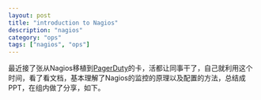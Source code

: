 ```yaml
---
layout: post
title: "introduction to Nagios"
description: "nagios"
category: "ops"
tags: ["nagios", "ops"]
---
```

最近接了张从Nagios移植到[PagerDuty](http://www.pagerduty.com/)的卡，活都让同事干了，自己就利用这个时间，看了看文档，基本理解了Nagios的监控的原理以及配置的方法，总结成PPT，在组内做了分享，如下。


<script async class="speakerdeck-embed" data-id="a3f91d1011c90132ea3636ee7b6c2ab8" data-ratio="1.33333333333333" src="//speakerdeck.com/assets/embed.js"></script>
